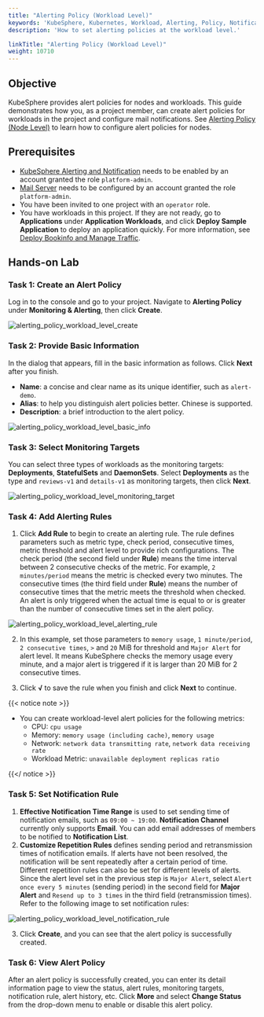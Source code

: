 ```yaml
---
title: "Alerting Policy (Workload Level)"
keywords: 'KubeSphere, Kubernetes, Workload, Alerting, Policy, Notification'
description: 'How to set alerting policies at the workload level.'

linkTitle: "Alerting Policy (Workload Level)"
weight: 10710
---
```


## Objective

KubeSphere provides alert policies for nodes and workloads. This guide demonstrates how you, as a project member, can create alert policies for workloads in the project and configure mail notifications. See [Alerting Policy (Node Level)](../../../cluster-administration/alerting/alerting-policy/) to learn how to configure alert policies for nodes.

## Prerequisites

- [KubeSphere Alerting and Notification](../../../pluggable-components/alerting-notification/) needs to be enabled by an account granted the role `platform-admin`.
- [Mail Server](../../../cluster-administration/cluster-settings/mail-server/) needs to be configured by an account granted the role `platform-admin`.
- You have been invited to one project with an `operator` role.
- You have workloads in this project. If they are not ready, go to **Applications** under **Application Workloads**, and click **Deploy Sample Application** to deploy an application quickly. For more information, see [Deploy Bookinfo and Manage Traffic](../../../quick-start/deploy-bookinfo-to-k8s/).

## Hands-on Lab

### Task 1: Create an Alert Policy

Log in to the console and go to your project. Navigate to **Alerting Policy** under **Monitoring & Alerting**, then click **Create**.

![alerting_policy_workload_level_create](/images/docs/alerting/alerting_policy_workload_level_create.png)

### Task 2: Provide Basic Information

In the dialog that appears, fill in the basic information as follows. Click **Next** after you finish.
- **Name**: a concise and clear name as its unique identifier, such as `alert-demo`.
- **Alias**: to help you distinguish alert policies better. Chinese is supported.
- **Description**: a brief introduction to the alert policy.

![alerting_policy_workload_level_basic_info](/images/docs/alerting/alerting_policy_workload_level_basic_info.png)

### Task 3: Select Monitoring Targets

You can select three types of workloads as the monitoring targets: **Deployments**, **StatefulSets** and **DaemonSets**. Select **Deployments** as the type and `reviews-v1` and `details-v1` as monitoring targets, then click **Next**.

![alerting_policy_workload_level_monitoring_target](/images/docs/alerting/alerting_policy_workload_level_monitoring_target.png)

### Task 4: Add Alerting Rules

1. Click **Add Rule** to begin to create an alerting rule. The rule defines parameters such as metric type, check period, consecutive times, metric threshold and alert level to provide rich configurations. The check period (the second field under **Rule**) means the time interval between 2 consecutive checks of the metric. For example, `2 minutes/period` means the metric is checked every two minutes. The consecutive times (the third field under **Rule**) means the number of consecutive times that the metric meets the threshold when checked. An alert is only triggered when the actual time is equal to or is greater than the number of consecutive times set in the alert policy.

![alerting_policy_workload_level_alerting_rule](/images/docs/alerting/alerting_policy_workload_level_alerting_rule.png)

2. In this example, set those parameters to `memory usage`, `1 minute/period`, `2 consecutive times`, `>` and `20` MiB for threshold and `Major Alert` for alert level. It means KubeSphere checks the memory usage every minute, and a major alert is triggered if it is larger than 20 MiB for 2 consecutive times.  

3. Click **√** to save the rule when you finish and click **Next** to continue.

{{< notice note >}}

- You can create workload-level alert policies for the following metrics:
    - CPU: `cpu usage`
    - Memory: `memory usage (including cache)`, `memory usage`
    - Network: `network data transmitting rate`, `network data receiving rate`
    - Workload Metric: `unavailable deployment replicas ratio`

{{</ notice >}}

### Task 5: Set Notification Rule

1. **Effective Notification Time Range** is used to set sending time of notification emails, such as `09:00 ~ 19:00`. **Notification Channel** currently only supports **Email**. You can add email addresses of members to be notified to **Notification List**.
1. **Customize Repetition Rules** defines sending period and retransmission times of notification emails. If alerts have not been resolved, the notification will be sent repeatedly after a certain period of time. Different repetition rules can also be set for different levels of alerts. Since the alert level set in the previous step is `Major Alert`, select `Alert once every 5 minutes` (sending period) in the second field for **Major Alert** and `Resend up to 3 times` in the third field (retransmission times). Refer to the following image to set notification rules:

![alerting_policy_workload_level_notification_rule](/images/docs/alerting/alerting_policy_workload_level_notification_rule.png)

3. Click **Create**, and you can see that the alert policy is successfully created.

### Task 6: View Alert Policy

After an alert policy is successfully created, you can enter its detail information page to view the status, alert rules, monitoring targets, notification rule, alert history, etc. Click **More** and select **Change Status** from the drop-down menu to enable or disable this alert policy.